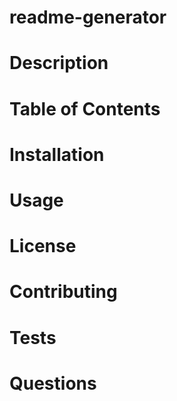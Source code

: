 # readme-generator


# Description


# Table of Contents


# Installation


# Usage


# License


# Contributing


# Tests


# Questions
